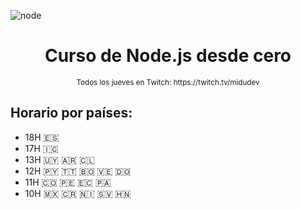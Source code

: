 ![node](https://github.com/midudev/curso-node-js/assets/1561955/8ff74316-d49e-4358-8b1e-07d7b5a64ed4)

<div align="center">
  <h1>Curso de Node.js desde cero</h1>
  <small>Todos los jueves en Twitch: https://twitch.tv/midudev</small>
</div>

## Horario por países:

- 18H 🇪🇸
- 17H 🇮🇨
- 13H 🇺🇾 🇦🇷 🇨🇱
- 12H 🇵🇾 🇹🇹 🇧🇴 🇻🇪 🇩🇴
- 11H 🇨🇴 🇵🇪 🇪🇨 🇵🇦
- 10H 🇲🇽 🇨🇷 🇳🇮 🇸🇻 🇭🇳
